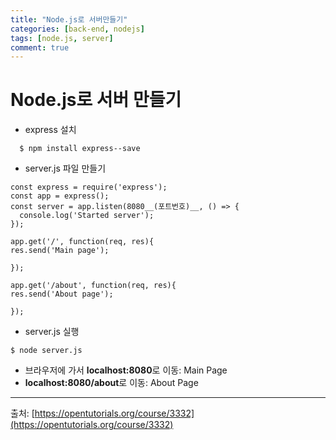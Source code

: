 ```yaml
---
title: "Node.js로 서버만들기"
categories: [back-end, nodejs]
tags: [node.js, server]
comment: true
---
```


# Node.js로 서버 만들기

- express 설치

```
  $ npm install express--save
```

- server.js 파일 만들기

```
const express = require('express');
const app = express();
const server = app.listen(8080__(포트번호)__, () => {
  console.log('Started server');
});

app.get('/', function(req, res){
res.send('Main page');

});

app.get('/about', function(req, res){
res.send('About page');

});

```

- server.js 실행

```
$ node server.js
```

- 브라우저에 가서 **localhost:8080**로 이동: Main Page
- **localhost:8080/about**로 이동: About Page

---

출처: [https://opentutorials.org/course/3332](https://opentutorials.org/course/3332)
